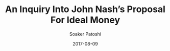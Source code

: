 ---
layout: writing
title: An Inquiry Into John Nash’s Proposal For Ideal Money
date: 2017-08-09
categories: ['Money and Austrian Econ']
author: ['Soaker Patoshi']
excerpt: An Inquiry Into John Nash’s Proposal For Ideal Money This writing explores a special essay and lecture series by John Nash entitled Ideal Money. John Nash is already well known for redefining our understand of economics through various game theory related work.
external_url: https://medium.com/@rextar4444/an-inquiry-into-john-nashs-proposal-for-ideal-money-f1551c46da31
---